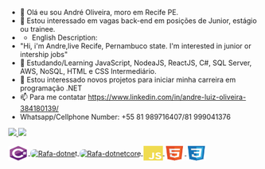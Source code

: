 - 👋 Olá eu sou André Oliveira, moro em Recife PE.
- 👀 Estou interessado em vagas back-end em posições de Junior, estágio ou trainee.
- - English Description:
- "Hi, i'm Andre,live Recife, Pernambuco state. I'm interested in junior or intership jobs"
- 🌱 Estudando/Learning JavaScript, NodeaJS, ReactJS, C#, SQL Server, AWS, NoSQL, HTML e CSS Intermediário.
- 💞️ Estou interessado novos projetos para iniciar minha carreira em programação .NET
- 📫 Para me contatar https://www.linkedin.com/in/andre-luiz-oliveira-384180139/
- Whatsapp/Cellphone Number:  +55 81 989716407/81 999041376




<div align="left">
  <a href="https://github.com/andrewoliver616">
  <img height="180em" src="https://github-readme-stats.vercel.app/api?username=andrewoliver616&show_icons=true&theme=dark&include_all_commits=true&count_private=true"/>
  <img height="180em" src="https://github-readme-stats.vercel.app/api/top-langs/?username=andrewoliver616&layout=compact&langs_count=7&theme=dark"/>
</div>
  
  <div style="display: inline_block"><br>
  	  <img align="center" alt="Rafa-Csharp" height="30" width="40" src="https://raw.githubusercontent.com/devicons/devicon/master/icons/csharp/csharp-original.svg">
    <img align="center" alt="Rafa-dotnet" height="30" style="border-radius:40px;" src="https://cdn.jsdelivr.net/gh/devicons/devicon/icons/dot-net/dot-net-plain-wordmark.svg">
    <img align="center" alt="Rafa-dotnetcore" height="30" style="border-radius:40px;" src="https://cdn.jsdelivr.net/gh/devicons/devicon/icons/dotnetcore/dotnetcore-original.svg">
    <img align="center" alt="Rafa-Js" height="30" width="40" src="https://raw.githubusercontent.com/devicons/devicon/master/icons/javascript/javascript-plain.svg">
  <img align="center" alt="Rafa-HTML" height="30" width="40" src="https://raw.githubusercontent.com/devicons/devicon/master/icons/html5/html5-original.svg">
  <img align="center" alt="Rafa-CSS" height="30" width="40" src="https://raw.githubusercontent.com/devicons/devicon/master/icons/css3/css3-original.svg">
</div>
